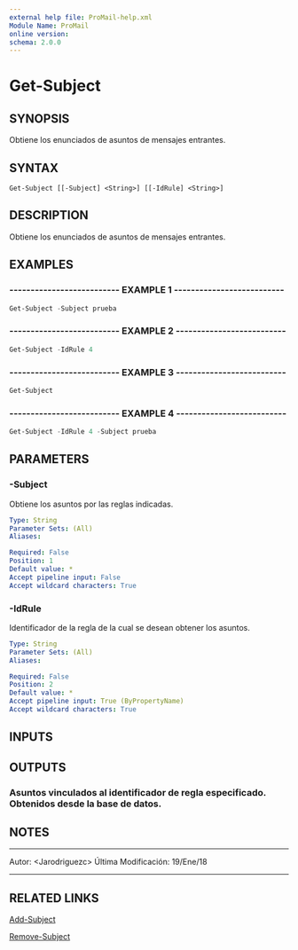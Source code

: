 ```yaml
---
external help file: ProMail-help.xml
Module Name: ProMail
online version: 
schema: 2.0.0
---
```


# Get-Subject

## SYNOPSIS
Obtiene los enunciados de asuntos de mensajes entrantes.

## SYNTAX

```
Get-Subject [[-Subject] <String>] [[-IdRule] <String>]
```

## DESCRIPTION
Obtiene los enunciados de asuntos de mensajes entrantes.

## EXAMPLES

### -------------------------- EXAMPLE 1 --------------------------
```powershell
Get-Subject -Subject prueba
```

### -------------------------- EXAMPLE 2 --------------------------
```powershell
Get-Subject -IdRule 4
```

### -------------------------- EXAMPLE 3 --------------------------
```powershell
Get-Subject
```

### -------------------------- EXAMPLE 4 --------------------------
```powershell
Get-Subject -IdRule 4 -Subject prueba
```

## PARAMETERS

### -Subject
Obtiene los asuntos por las reglas indicadas.

```yaml
Type: String
Parameter Sets: (All)
Aliases: 

Required: False
Position: 1
Default value: *
Accept pipeline input: False
Accept wildcard characters: True
```

### -IdRule
Identificador de la regla de la cual se desean obtener los asuntos.

```yaml
Type: String
Parameter Sets: (All)
Aliases: 

Required: False
Position: 2
Default value: *
Accept pipeline input: True (ByPropertyName)
Accept wildcard characters: True
```

## INPUTS

## OUTPUTS

### Asuntos vinculados al identificador de regla especificado. Obtenidos desde la base de datos.

## NOTES
---------------------------------------------------------
Autor: \<Jarodriguezc\>
Última Modificación: 19/Ene/18

---------------------------------------------------------

## RELATED LINKS

[Add-Subject](Add-Subject.md)

[Remove-Subject](Remove-Subject.md)

